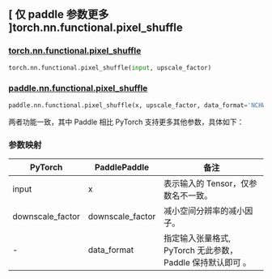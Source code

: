 ## [ 仅 paddle 参数更多 ]torch.nn.functional.pixel_shuffle

### [torch.nn.functional.pixel_shuffle](https://pytorch.org/docs/stable/generated/torch.nn.functional.pixel_shuffle.html?highlight=pixel_shuffle#torch.nn.functional.pixel_shuffle)

```python
torch.nn.functional.pixel_shuffle(input, upscale_factor)
```

### [paddle.nn.functional.pixel_shuffle](https://www.paddlepaddle.org.cn/documentation/docs/zh/api/paddle/nn/functional/pixel_shuffle_cn.html)

```python
paddle.nn.functional.pixel_shuffle(x, upscale_factor, data_format='NCHW', name=None)
```

两者功能一致，其中 Paddle 相比 PyTorch 支持更多其他参数，具体如下：
### 参数映射
| PyTorch       | PaddlePaddle | 备注                                                   |
| ------------- | ------------ | ------------------------------------------------------ |
| input           | x           | 表示输入的 Tensor，仅参数名不一致。               |
| downscale_factor           | downscale_factor           |   减小空间分辨率的减小因子。               |
| -           | data_format           |   指定输入张量格式, PyTorch 无此参数， Paddle 保持默认即可 。             |
